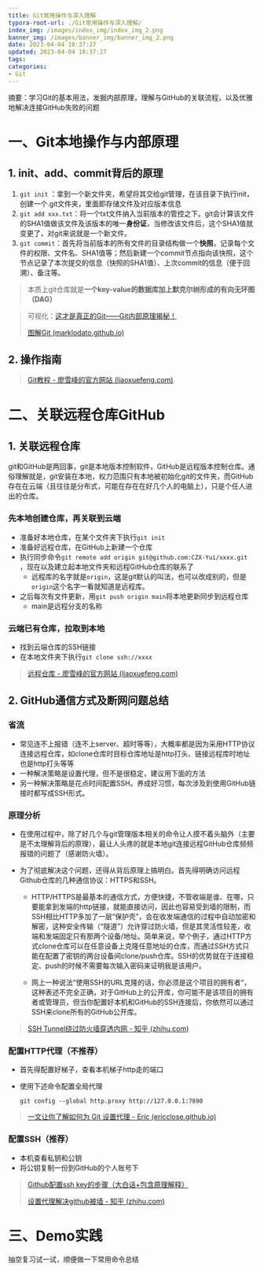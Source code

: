 ```yaml
---
title: Git常用操作与深入理解
typora-root-url: ./Git常用操作与深入理解/
index_img: /images/index_img/index_img_2.png
banner_img: /images/banner_img/banner_img_2.png
date: 2023-04-04 18:37:27
updated: 2023-04-04 18:37:27
tags:
categories:
- Git
---
```






摘要：学习Git的基本用法，发掘内部原理，理解与GitHub的关联流程，以及优雅地解决连接GitHub失败的问题

<!--more-->

# 一、Git本地操作与内部原理

## 1. init、add、commit背后的原理

1. `git init` ：拿到一个新文件夹，希望将其交给git管理，在该目录下执行init，创建一个.git文件夹，里面即存储文件及对应版本信息
2. `git add xxx.txt`：将一个txt文件纳入当前版本的管控之下。git会计算该文件的SHA1值做该文件及该版本的唯一**身份证**，当修改该文件后，这个SHA1值就变更了，对git来说就是一个新文件。
3. `git commit`：首先将当前版本的所有文件的目录结构做一个**快照**，记录每个文件的权限、文件名、SHA1值等；然后新建一个commit节点指向该快照，这个节点记录了本次提交的信息（快照的SHA1值）、上次commit的信息（便于回溯）、备注等。

> 本质上git仓库就是**一个key-value的数据库加上默克尔树形成的有向无环图（DAG）**

> 可视化：[这才是真正的Git——Git内部原理揭秘！](https://zhuanlan.zhihu.com/p/96631135)
>
> [图解Git (marklodato.github.io)](https://marklodato.github.io/visual-git-guide/index-zh-cn.html#basic-usage)

## 2. 操作指南

> [Git教程 - 廖雪峰的官方网站 (liaoxuefeng.com)](https://www.liaoxuefeng.com/wiki/896043488029600)



# 二、关联远程仓库GitHub

## 1. 关联远程仓库

git和GitHub是两回事，git是本地版本控制软件，GitHub是远程版本控制仓库。通俗理解就是，git安装在本地，权力范围只有本地被初始化git的文件夹，而GitHub存在在云端（且往往是分布式，可能在存在在好几个人的电脑上），只是个任人进出的仓库。



### 先本地创建仓库，再关联到云端

- 准备好本地仓库，在某个文件夹下执行`git init`
- 准备好远程仓库，在GitHub上新建一个仓库
- 执行同步命令`git remote add origin git@github.com:CZX-Yui/xxxx.git` ，现在以及建立起本地文件夹和远程GitHub仓库的联系了
  - 远程库的名字就是`origin`，这是git默认的叫法，也可以改成别的，但是`origin`这个名字一看就知道是远程库。
- 之后每次有文件更新，用`git push origin main`将本地更新同步到远程仓库
  - main是远程分支的名称

### 云端已有仓库，拉取到本地

- 找到云端仓库的SSH链接
- 在本地文件夹下执行`git clone ssh://xxxx`

> [远程仓库 - 廖雪峰的官方网站 (liaoxuefeng.com)](https://www.liaoxuefeng.com/wiki/896043488029600/896954117292416)

## 2. GitHub通信方式及断网问题总结

### 省流

- 常见连不上报错（连不上server、超时等等），大概率都是因为采用HTTP协议连接远程仓库，如clone仓库时目标仓库地址是http打头、链接远程库时地址也是http打头等等
- 一种解决策略是设置代理，但不是很稳定，建议用下面的方法
- 另一种解决策略是花点时间配置SSH。养成好习惯，每次涉及到使用GitHub链接时都写成SSH形式。



### 原理分析

- 在使用过程中，除了好几个与git管理版本相关的命令让人摸不着头脑外（主要是不太理解背后的原理），最让人头疼的就是本地git连接远程GitHub仓库频频报错的问题了（感谢防火墙）。

- 为了彻底解决这个问题，还得从背后原理上搞明白。首先得明确访问远程Github仓库的几种通信协议：HTTPS和SSH。

  - HTTP/HTTPS是最基本的通信方式，方便快捷，不管收端是谁、在哪，只要能拿到发端的http链接，就能直接访问，因此也容易受到墙的限制，而SSH相比HTTP多加了一层“保护壳”，会在收发端通信的过程中自动加密和解密，这种安全传输（“隧道”）允许穿过防火墙，但是其灵活性较差，收端和发端固定只有那两个设备/地址。简单来说，举个例子，通过HTTP方式clone仓库可以在任意设备上克隆任意地址的仓库，而通过SSH方式只能在配置了密钥的两台设备间clone/push仓库。SSH的优势就在于连接稳定、push的时候不需要每次输入密码来证明我是该用户。

  - 网上一种说法“使用SSH的URL克隆的话，你必须是这个项目的拥有者“，这种表述不完全正确，对于GitHub上的公开库，你可能不是该项目的拥有者或管理员，但当你配置好本机和GitHub的SSH连接后，你依然可以通过SSH来clone所有的GitHub公开库。

> [SSH Tunnel绕过防火墙穿透内网 - 知乎 (zhihu.com)](https://zhuanlan.zhihu.com/p/46243205#:~:text=ssh协议里面封,破防火墙的限制。)

### 配置HTTP代理（不推荐）

- 首先得配置好梯子，查看本机梯子http走的端口

- 使用下述命令配置全局代理

  ```
  git config --global http.proxy http://127.0.0.1:7890
  ```

> [一文让你了解如何为 Git 设置代理 - Eric (ericclose.github.io)](https://ericclose.github.io/git-proxy-config.html)



### 配置SSH（推荐）

- 本机查看私钥和公钥
- 将公钥复制一份到GitHub的个人账号下

> [Github配置ssh key的步骤（大白话+包含原理解释）](https://blog.csdn.net/weixin_42310154/article/details/118340458)
>
> [设置代理解决github被墙 - 知乎 (zhihu.com)](https://zhuanlan.zhihu.com/p/481574024)





# 三、Demo实践

抽空复习试一试，顺便做一下常用命令总结



